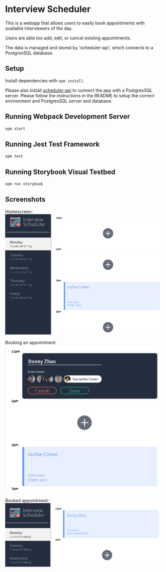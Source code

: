 # Interview Scheduler

This is a webapp that allows users to easily book appointments with available interviewers of the day.

Users are able too add, edit, or cancel existing appointments. 

The data is managed and stored by 'scheduler-api', which connects to a PostgresSQL database.

## Setup

Install dependencies with `npm install`.

Please also install [scheduler-api](https://github.com/donydony/scheduler-api) to connect the app with a PostgresSQL server. Please follow the instructions in the README to setup the correct environment and PostgresSQL server and database.

## Running Webpack Development Server

```sh
npm start
```

## Running Jest Test Framework

```sh
npm test
```

## Running Storybook Visual Testbed

```sh
npm run storybook
```
## Screenshots

Homescreen:
!["Screenshot of homescreen"](https://github.com/donydony/scheduler/blob/master/docs/Homescreen.PNG)

Booking an appointment:
!["Screenshot of booking an appointment"](https://github.com/donydony/scheduler/blob/master/docs/Booking%20an%20Appointment.PNG)

Booked appointment:
!["Screenshot of booked appointment"](https://github.com/donydony/scheduler/blob/master/docs/Booked%20Appointment.PNG)